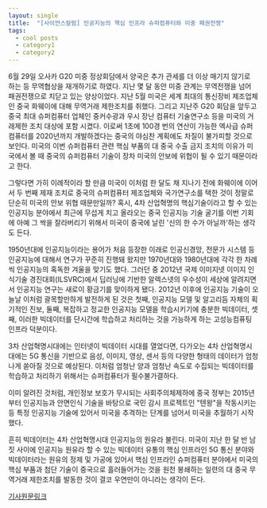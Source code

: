 ```yaml
---
layout: single
title:  "[사이언스칼럼] 인공지능의 핵심 인프라 슈퍼컴퓨터와 미중 패권전쟁"
tags:
  - cool posts
  - category1
  - category2
---
```


6월 29일 오사카 G20 미중 정상회담에서 양국은 추가 관세를 더 이상 매기지 않기로 하는 등 무역협상을 재개하기로 하였다. 지난 몇 달 동안 미중 관계는 무역전쟁을 넘어 패권전쟁으로 치닫고 있는 양상이었다. 지난 5월 미국은 세계 최대의 통신장비 제조업체인 중국 화웨이에 대해 무역거래 제한조치를 취했다. 그리고 지난주 G20 회담을 앞두고 중국 최대 슈퍼컴퓨터 업체인 중커수광과 우시 장난 컴퓨터 기술연구소 등을 미국의 거래제한 조치 대상에 포함 시켰다. 이로써 1초에 100경 번의 연산이 가능한 엑사급 슈퍼컴퓨터를 2020년까지 개발하겠다는 중국의 야심찬 계획에도 차질이 불가피할 것으로 보인다. 미국의 이번 슈퍼컴퓨터 관련 핵심 부품의 대 중국 수출 금지 조치의 이유가 미국에서 볼 때 중국의 슈퍼컴퓨터 기술이 장차 미국의 안보에 위협이 될 수 있기 때문이라고 한다.

그렇다면 가히 이례적이라 할 만큼 미국이 이처럼 한 달도 채 지나기 전에 화웨이에 이어서 두 번째 제재 조치로 중국의 슈퍼컴퓨터 제조업체와 국가연구소를 택한 것이 정말로 단순히 미국의 안보 위협 때문만일까? 혹시, 4차 산업혁명의 핵심기술이라고 할 수 있는 인공지능 분야에서 최근에 무섭게 치고 올라오는 중국 인공지능 기술 굴기를 이번 기회에 아예 그 싹을 잘라버리기 위해서 미국이 중국에 날린 '신의 한 수가 아닐까'하는 생각도 든다.

1950년대에 인공지능이라는 용어가 처음 등장한 이래로 인공신경망, 전문가 시스템 등 인공지능에 대해서 연구가 꾸준히 진행돼 왔지만 1970년대와 1980년대에 각각 한 차례씩 인공지능의 혹독한 겨울을 맞기도 했다. 그러던 중 2012년 국제 이미지넷 이미지 인식기술 경진대회(ILSVRC)에서 딥러닝에 기반한 알렉스넷의 우수성이 세상에 알려지면서 인공지능 연구는 새로이 황금기를 맞이하게 됐다. 2012년 이후에 인공지능 기술이 오늘날 이처럼 괄목할만하게 발전하게 된 것은 첫째, 인공지능 모델 및 알고리듬 자체의 획기적인 진보, 둘째, 복잡하고 정교한 인공지능 모델을 학습시키기에 충분한 빅데이터, 셋째, 이러한 빅데이터를 단시간에 학습하고 처리하는 것을 가능하게 하는 고성능컴퓨팅 인프라 덕분이다.

3차 산업혁명시대에는 인터넷이 빅데이터 시대를 열었다면, 다가오는 4차 산업혁명시대에는 5G 통신을 기반으로 음성, 이미지, 영상, 센서 등의 다양한 형태의 데이터가 엄청나게 쏟아질 것으로 예상된다. 이처럼 엄청난 양과 엄청난 속도로 수집되는 빅데이터를 학습하고 처리하기 위해서는 슈퍼컴퓨터가 필수불가결하다.

이미 알려진 것처럼, 개인정보 보호가 무시되는 사회주의체제하에 중국 정부는 2015년부터 인공지능과 안면인식 기술을 바탕으로 국민 감시 프로젝트인 "텐왕"을 작동시키는 등 특정 인공지능 기술에 있어서 미국을 추격하는 단계를 넘어서 미국을 추월하기 시작했다.

흔히 빅데이터는 4차 산업혁명시대 인공지능의 원유라 불린다. 미국이 지난 한 달 반 남짓 사이에 인공지능 원유라 할 수 있는 빅데이터 유통의 핵심 인프라인 5G 통신 분야와 빅데이터라는 원유의 정제 및 가공에 있어서 핵심 인프라인 슈퍼컴퓨터 분야에서 미국의 핵심 부품과 첨단 기술이 중국으로 흘러들어가는 것을 원천 봉쇄하는 일련의 대 중국 무역거래 제한조치를 발동한 것이 결코 우연만이 아니라는 생각이 든다.

[기사원문링크](http://m.joongdo.co.kr/view.php?lcode=&series=&key=20190704010001712#ref)
